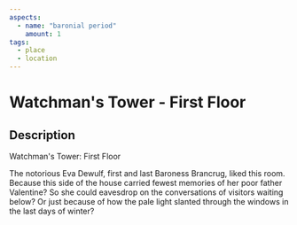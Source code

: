 ```yaml
---
aspects:
  - name: "baronial period"
    amount: 1
tags:
  - place
  - location
---
```


# Watchman's Tower - First Floor

## Description
Watchman's Tower: First Floor

The notorious Eva Dewulf, first and last Baroness Brancrug, liked this room. Because this side of the house carried fewest memories of her poor father Valentine? So she could eavesdrop on the conversations of visitors waiting below? Or just because of how the pale light slanted through the windows in the last days of winter?